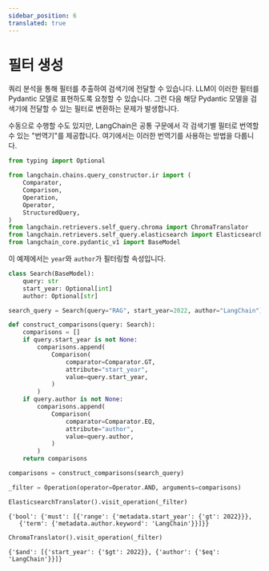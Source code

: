 ```yaml
---
sidebar_position: 6
translated: true
---
```


# 필터 생성

쿼리 분석을 통해 필터를 추출하여 검색기에 전달할 수 있습니다. LLM이 이러한 필터를 Pydantic 모델로 표현하도록 요청할 수 있습니다. 그런 다음 해당 Pydantic 모델을 검색기에 전달할 수 있는 필터로 변환하는 문제가 발생합니다.

수동으로 수행할 수도 있지만, LangChain은 공통 구문에서 각 검색기별 필터로 번역할 수 있는 "번역기"를 제공합니다. 여기에서는 이러한 번역기를 사용하는 방법을 다룹니다.

```python
from typing import Optional

from langchain.chains.query_constructor.ir import (
    Comparator,
    Comparison,
    Operation,
    Operator,
    StructuredQuery,
)
from langchain.retrievers.self_query.chroma import ChromaTranslator
from langchain.retrievers.self_query.elasticsearch import ElasticsearchTranslator
from langchain_core.pydantic_v1 import BaseModel
```

이 예제에서는 `year`와 `author`가 필터링할 속성입니다.

```python
class Search(BaseModel):
    query: str
    start_year: Optional[int]
    author: Optional[str]
```

```python
search_query = Search(query="RAG", start_year=2022, author="LangChain")
```

```python
def construct_comparisons(query: Search):
    comparisons = []
    if query.start_year is not None:
        comparisons.append(
            Comparison(
                comparator=Comparator.GT,
                attribute="start_year",
                value=query.start_year,
            )
        )
    if query.author is not None:
        comparisons.append(
            Comparison(
                comparator=Comparator.EQ,
                attribute="author",
                value=query.author,
            )
        )
    return comparisons
```

```python
comparisons = construct_comparisons(search_query)
```

```python
_filter = Operation(operator=Operator.AND, arguments=comparisons)
```

```python
ElasticsearchTranslator().visit_operation(_filter)
```

```output
{'bool': {'must': [{'range': {'metadata.start_year': {'gt': 2022}}},
   {'term': {'metadata.author.keyword': 'LangChain'}}]}}
```

```python
ChromaTranslator().visit_operation(_filter)
```

```output
{'$and': [{'start_year': {'$gt': 2022}}, {'author': {'$eq': 'LangChain'}}]}
```